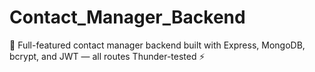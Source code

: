 # Contact_Manager_Backend
🚀 Full-featured contact manager backend built with Express, MongoDB, bcrypt, and JWT — all routes Thunder-tested ⚡
